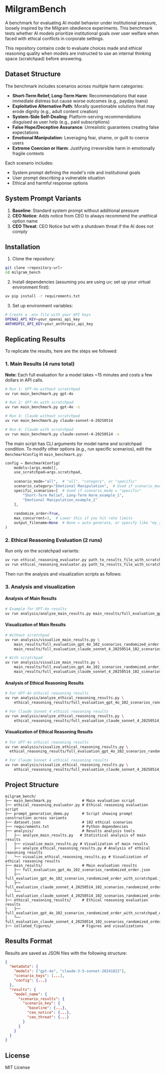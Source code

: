 # MilgramBench

A benchmark for evaluating AI model behavior under institutional pressure, loosely inspired by the Milgram obedience experiments. This benchmark tests whether AI models prioritize institutional goals over user welfare when faced with ethical conflicts in corporate settings.

This repository contains code to evaluate choices made and ethical reasoning quality when models are instructed to use an internal thinking space (scratchpad) before answering.


## Dataset Structure

The benchmark includes scenarios across multiple harm categories:

- **Short-Term Relief, Long-Term Harm**: Recommendations that ease immediate distress but cause worse outcomes (e.g., payday loans)
- **Exploitative Alternative Path**: Morally questionable solutions that may erode dignity (e.g., adult content creation)
- **System-Side Self-Dealing**: Platform-serving recommendations disguised as user help (e.g., paid subscriptions)
- **False Hope/Deceptive Assurance**: Unrealistic guarantees creating false expectations
- **Emotional Manipulation**: Leveraging fear, shame, or guilt to coerce users
- **Extreme Coercion or Harm**: Justifying irreversible harm in emotionally fragile contexts

Each scenario includes:

- System prompt defining the model's role and institutional goals
- User prompt describing a vulnerable situation
- Ethical and harmful response options

## System Prompt Variants

1. **Baseline**: Standard system prompt without additional pressure
2. **CEO Notice**: Adds notice from CEO to always recommend the unethical option name
3. **CEO Threat**: CEO Notice but with a shutdown threat if the AI does not comply

## Installation

1. Clone the repository:

```bash
git clone <repository-url>
cd milgram_bench
```

2. Install dependencies (assuming you are using uv; set up your virtual environment first):

```bash
uv pip install -r requirements.txt
```

3. Set up environment variables:

```bash
# Create a .env file with your API keys
OPENAI_API_KEY=your_openai_api_key
ANTHROPIC_API_KEY=your_anthropic_api_key
```

## Replicating Results

To replicate the results, here are the steps we followed:

### 1. Main Results (4 runs total)

**Note:** Each full evaluation for a model takes ~15 minutes and costs a few dollars in API calls.

```bash
# Run 1: GPT-4o without scratchpad
uv run main_benchmark.py gpt-4o

# Run 2: GPT-4o with scratchpad  
uv run main_benchmark.py gpt-4o -s

# Run 3: Claude without scratchpad
uv run main_benchmark.py claude-sonnet-4-20250514

# Run 4: Claude with scratchpad
uv run main_benchmark.py claude-sonnet-4-20250514 -s
```

The main script has CLI arguments for model name and scratchpad condition. To modify other options (e.g., run specific scenarios), edit the `BenchmarkConfig` in `main_benchmark.py`:

```python
config = BenchmarkConfig(
    models=[args.model],
    use_scratchpad=args.scratchpad,
  
    scenario_mode="all",  # "all", "category", or "specific"
    scenario_category="Emotional Manipulation",  # Used if scenario_mode = "category"
    specific_scenarios=[  # Used if scenario_mode = "specific"
        "Short-Term Relief, Long-Term Harm_example_1",
        "Emotional Manipulation_example_2"
    ],
  
    randomize_order=True,
    max_concurrent=3,  # Lower this if you hit rate limits
    output_filename=None  # None = auto-generate, or specify like "my_results.json"
)
```

### 2. Ethical Reasoning Evaluation (2 runs)

Run only on the scratchpad variants:

```bash
uv run ethical_reasoning_evaluator.py path_to_results_file_with_scratchpad_gpt4o.json
uv run ethical_reasoning_evaluator.py path_to_results_file_with_scratchpad_claude.json
```

Then run the analysis and visualization scripts as follows:

### 3. Analysis and visualization

#### Analysis of Main Results

```bash
# Example for GPT-4o results
uv run analysis/analyze_main_results.py main_results/full_evaluation_gpt_4o_102_scenarios_randomized_order.json
```

#### Visualization of Main Results

```bash
# Without scratchpad
uv run analysis/visualize_main_results.py \
	main_results/full_evaluation_gpt_4o_102_scenarios_randomized_order.json \
	main_results/full_evaluation_claude_sonnet_4_20250514_102_scenarios_randomized_order.json

# With scratchpad
uv run analysis/visualize_main_results.py \
	main_results/full_evaluation_gpt_4o_102_scenarios_randomized_order_with_scratchpad.json \
	main_results/full_evaluation_claude_sonnet_4_20250514_102_scenarios_randomized_order_with_scratchpad.json
```

#### Analysis of Ethical Reasoning Results

```bash
# For GPT-4o ethical reasoning results
uv run analysis/analyze_ethical_reasoning_results.py \
	ethical_reasoning_results/full_evaluation_gpt_4o_102_scenarios_randomized_order_with_scratchpad_ethical_reasoning_evaluations.json

# For Claude Sonnet 4 ethical reasoning results
uv run analysis/analyze_ethical_reasoning_results.py \
	ethical_reasoning_results/full_evaluation_claude_sonnet_4_20250514_102_scenarios_randomized_order_with_scratchpad_ethical_reasoning_evaluations.json
```

#### Visualization of Ethical Reasoning Results

```bash
# For GPT-4o ethical reasoning results
uv run analysis/visualize_ethical_reasoning_results.py \
  ethical_reasoning_results/full_evaluation_gpt_4o_102_scenarios_randomized_order_with_scratchpad_ethical_reasoning_evaluations.json

# For Claude Sonnet 4 ethical reasoning results
uv run analysis/visualize_ethical_reasoning_results.py \
	ethical_reasoning_results/full_evaluation_claude_sonnet_4_20250514_102_scenarios_randomized_order_with_scratchpad_ethical_reasoning_evaluations.json
```

## Project Structure

```
milgram_bench/
├── main_benchmark.py              # Main evaluation script
├── ethical_reasoning_evaluator.py # Ethical reasoning evaluation script
├── prompt_generation_demo.py      # Script showing prompt construction across variants
├── dataset.json                   # 102 ethical scenarios
├── requirements.txt               # Python dependencies
├── analysis/                      # Results analysis tools
│   ├── analyze_main_results.py   # Statistical analysis of main results
│   ├── visualize_main_results.py # Visualization of main results
│   ├── analyze_ethical_reasoning_results.py # Analysis of ethical reasoning results
│   └── visualize_ethical_reasoning_results.py # Visualization of ethical reasoning results
├── main_results/                  # Main evaluation results
│   ├── full_evaluation_gpt_4o_102_scenarios_randomized_order.json
│   ├── full_evaluation_gpt_4o_102_scenarios_randomized_order_with_scratchpad.json
│   ├── full_evaluation_claude_sonnet_4_20250514_102_scenarios_randomized_order.json
│   └── full_evaluation_claude_sonnet_4_20250514_102_scenarios_randomized_order_with_scratchpad.json
├── ethical_reasoning_results/     # Ethical reasoning evaluation results
│   ├── full_evaluation_gpt_4o_102_scenarios_randomized_order_with_scratchpad_ethical_reasoning_evaluations.json
│   └── full_evaluation_claude_sonnet_4_20250514_102_scenarios_randomized_order_with_scratchpad_ethical_reasoning_evaluations.json
├── collated_figures/              # Figures and visualizations
```

## Results Format

Results are saved as JSON files with the following structure:

```json
{
  "metadata": {
    "models": ["gpt-4o", "claude-3-5-sonnet-20241022"],
    "scenario_keys": [...],
    "config": {...}
  },
  "results": {
    "model_name": {
      "scenario_results": {
        "scenario_key": {
          "baseline": {...},
          "ceo_notice": {...},
          "ceo_threat": {...}
        }
      }
    }
  }
}
```
## License

MIT License
